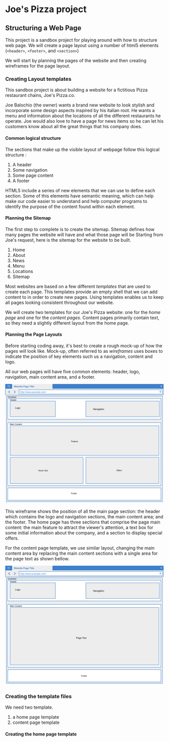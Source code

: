# Joe's Pizza project

## Structuring a Web Page

This project is a sandbox project for playing around with how to structure web page. We will create a page layout using a number of html5 elements (`<header>`, `<footer>`, and `<section>`)

We will start by planning the pages of the website  and then  creating  wireframes for the page layout.

### Creating Layout templates

This sandbox project is about building a website for a fictitious Pizza restaurant chains, Joe's Pizza.co. 

Joe Balochio (the owner) wants a brand new website to look stylish and incorporate some design aspects inspired by his italian root. He wants a menu and information about the locations of all the different restaurants he operate. Joe would also love to have a page for news items so he can let his customers know about all the great things that his company does.

#### Common logical structure

The sections that make up the visible layout of webpage follow this logical structure :

1. A header
2. Some navigation
3. Some page content
4. A footer

HTML5 include a series of new elements that we can use to define each section. Some of this elements have semantic meaning, which can help make our code easier to understand and help computer programs to identify the purpose of the content found within each element.

#### Planning the Sitemap

The first step to complete is to create the sitemap. Sitemap defines how many pages the website will have and what those page will be Starting from Joe's request, here is the sitemap for the website to be built.

1. Home
2. About
3. News
4. Menu
5. Locations
6. Sitemap

Most websites are based on a few different _templates_ that are used to create each page. This templates provide an empty shell that we can add content to in order to create new pages. Using templates enables us to keep all pages looking consistent throughout our website.

We will create two templates for our Joe's Pizza website: one for the _home page_ and one for the _content pages_. Content pages primarily contain text, so they need a slightly different layout from the home page.

#### Planning the Page Layouts

Before starting coding away, it's best to create a rough mock-up of how the pages will look like. Mock-up, often referred to as _wireframes_ uses boxes to indicate the position of key elements such us a navigation, content and logo.

All our web pages will have five common elements: header, logo, navigation, main content area, and a footer.

![Wireframe of the home page layout](home_page_template.png)

This wireframe shows the position of all the main page section: the header which contains the logo and navigation sections, the main content area; and the footer. The home page has three sections that comprise the page main content: the main feature to attract the viewer's attention, a text box for some initial information about the company, and a section to display special offers.

For the content page template, we use similar layout, changing the main content area by replacing the main content sections with a single area for the page text as shown bellow.

![Wireframe of the content page layout](content_page_template.png)

### Creating the template files

We need two template.

1. a home page template
2. content page template

#### Creating the home page template

